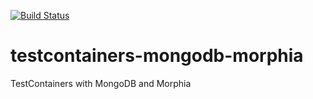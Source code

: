 [![Build Status](https://travis-ci.com/SergeyAlekseevN/testcontainers-mongodb-morphia.svg?branch=master)](https://travis-ci.com/SergeyAlekseevN/testcontainers-mongodb-morphia)

# testcontainers-mongodb-morphia
TestContainers with MongoDB and Morphia
